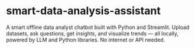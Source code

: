 # smart-data-analysis-assistant
A smart offline data analyst chatbot built with Python and Streamlit. Upload datasets, ask questions, get insights, and visualize trends — all locally, powered by LLM and Python libraries. No internet or API needed.
